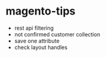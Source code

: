 magento-tips
============

* rest api filtering
* not confirmed customer collection
* save one attribute
* check layout handles